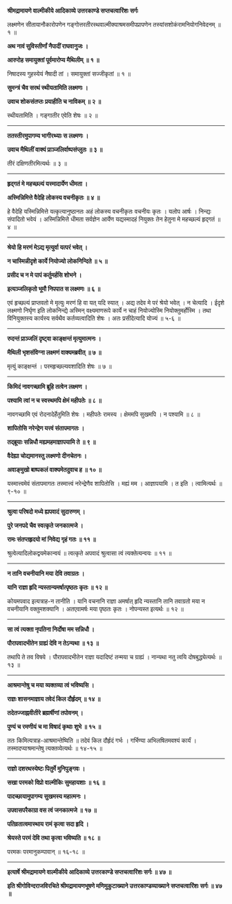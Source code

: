 **श्रीमद्रामायणे वाल्मीकीये आदिकाव्ये उत्तरकाण्डे सप्तचत्वारिंशः सर्गः**

लक्ष्मणेन सीतायानौकारोपणेन गङ्गोत्तरतीरस्थवाल्मीक्याश्रमसमीपप्रापणेन तस्यांसशोकंरामनियोगनिवेदनम् ॥ १ ॥

**अथ नावं सुविस्तीर्णां नैपादीं राघवानुजः ।**

**आरुरोह समायुक्तां पूर्वमारोप्य मैथिलीम् ॥ १ ॥**

निषादस्य गुहस्येयं नैषादी तां । समायुक्तां सज्जीकृतां ॥ १ ॥

**सुमन्त्रं चैव सरथं स्थीयतामिति लक्ष्मणः ।**

**उवाच शोकसंतप्तः प्रयाहीति च नाविकम् ॥ २ ॥**

स्थीयतामिति । गङ्गातीर एवेति शेषः ॥ २ ॥

****

**ततस्तीरमुपागम्य भागीरथ्याः स लक्ष्मणः ।**

**उवाच मैथिलीं वाक्यं प्राञ्जलिर्वाष्पसंप्लुतः ॥ ३ ॥**

तीरं दक्षिणतीरमित्यर्थः ॥ ३ ॥

****

**हृद्गतं मे महच्छल्यं यस्मादार्येण धीमता ।**

**अस्मिन्निमित्ते वैदेहि लोकस्य वचनीकृतः ॥ ४ ॥**

हे वैदेहि यस्मिन्निमित्ते यत्कृत्यानुष्ठानतः अहं लोकस्य वचनीकृतः वचनीयः कृतः । यलोप आर्षः । निन्द्यः संपादितो भवेयं । अस्मिन्निमित्ते धीमता सर्वज्ञेन आर्येण यद्यस्मादहं नियुक्तः तेन हेतुना मे महच्छल्यं हृद्गतं ॥ ४ ॥

****

**श्रेयो हि मरणं मेऽद्य मृत्युर्वा यत्परं भवेत् ।**

**न चास्मिन्नीदृशे कार्ये नियोज्यो लोकनिन्दिते ॥ ५ ॥**

**प्रसीद च न मे पापं कर्तुमर्हसि शोभने ।**

**इत्यञ्जलिकृतो भूमौ निपपात स लक्ष्मणः ॥ ६ ॥**

एवं हृच्छल्यं प्राप्तवतो मे मृत्युः मरणं हि वा यत् यदि स्यात् । अद्य तदेव मे परं श्रेयो भवेत् । न चेत्यादि । ईदृशे लक्ष्मणो निर्घृण इति लोकनिन्द्ये अस्मिन् वक्ष्यमाणरूपे कार्ये न चाहं नियोज्योस्मि नियोक्तुमर्होस्मि । तथा विनियुक्तस्य कार्यस्य सर्वथैव कर्तव्यत्वादिति शेषः । अतः प्रसीदेत्यादि योज्यं ॥ ५-६ ॥

****

**रुदन्तं प्राञ्जलिं दृष्ट्वा काङ्क्षन्तं मृत्युमात्मनः ।**

**मैथिली भृशसंविग्ना लक्ष्मणं वाक्यमब्रवीत् ॥ ७ ॥**

मृत्युं काङ्क्षन्तं । परमहृच्छल्यवशादिति शेषः ॥ ७ ॥

****

**किमिदं नावगच्छामि ब्रूहि तत्वेन लक्ष्मण ।**

**पश्यामि त्वां न च स्वस्थमपि क्षेमं महीपतेः ॥ ८ ॥**

नावगच्छामि एवं रोदनादेर्हेतुमिति शेषः । महीपतेः रामस्य । क्षेममपि सुखमपि । न पश्यामि ॥ ८ ॥

**शापितोसि नरेन्द्रेण यत्त्वं संतापमागतः ।**

**तद्ब्रूयाः सन्निधौ मह्यमहमाज्ञापयामि ते ॥ ९ ॥**

**वैदेह्या चोद्यमानस्तु लक्ष्मणो दीनचेतनः ।**

**अवाङ्मुखो बाष्पकलं वाक्यमेतदुवाच ह ॥ १० ॥**

यस्मात्त्वमेवं संतापमागतः तस्मात्त्वं नरेन्द्रेणैव शापितोसि । मह्यं मम । आज्ञापयामि । त इति । त्वामित्यर्थः ॥ ९-१० ॥

****

**श्रुत्वा परिषदो मध्ये ह्यपवादं सुदारुणम् ।**

**पुरे जनपदे चैव स्वत्कृते जनकात्मजे ।**

**रामः संतप्तहृदयो मां निवेद्य गृहं गतः ॥ ११ ॥**

श्रुत्वेत्यादिलोकद्वयमेकान्वयं ॥ त्वत्कृते अपवादं श्रुत्वासा त्वं त्यक्तेत्यन्वयः ॥ ११ ॥

****

**न तानि वचनीयानि मया देवि तवाग्रतः ।**

**यानि राज्ञा हृदि न्यस्तान्यमर्षात्पृष्ठतः कृतः ॥ १२ ॥**

कोयमपवाद इत्यत्राह-न तानीति । यानि वचनानि राज्ञा अमर्षात् हृदि न्यस्तानि तानि तवाग्रतो मया न वचनीयानि वक्तुमशक्यानि । अतएवामर्षः मया पृष्ठतः कृतः । नोपन्यस्त इत्यर्थः ॥ १२ ॥

****

**सा त्वं त्यक्ता नृपतिना निर्दोषा मम सन्निधौ ।**

**पौरापवादभीतेन ग्राह्यं देवि न तेऽन्यथा ॥ १३ ॥**

तथापि ते तव विषये । पौरापवादभीतेन राज्ञा यदादिष्टं तन्मया च ग्राह्यं । नान्यथा नतु त्वयि दोषबुद्ध्येत्यर्थः ॥ १३ ॥

****

**आश्रमान्तेषु च मया व्यक्तव्या त्वं भविष्यसि ।**

**राज्ञः शासनमाज्ञाय तवेदं किल दौर्हृदम् ॥ १४ ॥**

**तदेतज्जाह्नवीतीरे ब्रह्मर्षीणां तपोवनम् ।**

**पुण्यं च रमणीयं च मा विषादं कृथाः शुभे ॥ १५ ॥**

ततः किमित्यत्राह-आश्रमान्तेष्विति ॥ तदेवं किल दौर्हृदं गर्भः । गर्भिण्या अभिलषितमवश्यं कार्यं । तस्मादप्याश्रमान्तेषु त्यक्तव्येत्यर्थः ॥ १४-१५ ॥

****

**राज्ञो दशरथस्येष्टः पितुर्मे मुनिपुङ्गवः ।**

**सखा परमको विप्रो वाल्मीकिः सुमहायशाः ॥ १६ ॥**

**पादच्छायामुपागम्य सुखमस्य महात्मनः ।**

**उपवासपरैकाग्रा वस त्वं जनकात्मजे ॥ १७ ॥**

**पतिव्रतात्वमास्थाय रामं कृत्वा सदा हृदि ।**

**श्रेयस्ते परमं देवि तथा कृत्वा भविष्यति ॥ १८ ॥**

परमकः परमानुकम्पावान् ॥ १६-१८ ॥

****

**इत्यार्षे श्रीमद्रामायणे वाल्मीकीये आदिकाव्ये उत्तरकाण्डे सप्तचत्वारिंशः सर्गः ॥ ४७ ॥**

**इति श्रीगोविन्दराजविरचिते श्रीमद्रामायणभूषणे मणिमुकुटाख्याने उत्तरकाण्डव्याख्याने सप्तचत्वारिंशः सर्गः ॥ ४७ ॥**
